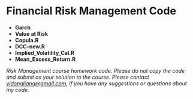 # Financial Risk Management Code

- **Garch**
- **Value at Risk**
- **Copula.R**
- **DCC-new.R**
- **Implied_Volatility_Cal.R**
- **Mean_Excess_Return.R**


*Risk Management course homework code. Please do not copy the code and submit as your solution to the course.
Please contact yidongliang@gmail.com, if you have any suggestions or questions about my code.*

